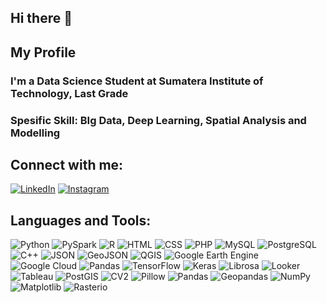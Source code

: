 ## Hi there 👋

## My Profile
### I'm a Data Science Student at Sumatera Institute of Technology, Last Grade
### Spesific Skill: BIg Data, Deep Learning, Spatial Analysis and Modelling

## Connect with me:  
[![LinkedIn](https://img.shields.io/badge/-LinkedIn-blue?style=flat&logo=linkedin)](https://linkedin.com/in/alberanalafean) [![Instagram](https://img.shields.io/badge/-Instagram-E4405F?style=flat&logo=instagram&logoColor=white)](https://instagram.com/alberanalafean_)  

## Languages and Tools:  
![Python](https://img.shields.io/badge/-Python-3776AB?style=flat&logo=python&logoColor=white)  ![PySpark](https://img.shields.io/badge/-PySpark-FDEE21?style=flat&logo=apache-spark&logoColor=black)  ![R](https://img.shields.io/badge/-R-276DC3?style=flat&logo=r&logoColor=white)  ![HTML](https://img.shields.io/badge/-HTML5-E34F26?style=flat&logo=html5&logoColor=white)  ![CSS](https://img.shields.io/badge/-CSS3-1572B6?style=flat&logo=css3&logoColor=white)  ![PHP](https://img.shields.io/badge/-PHP-777BB4?style=flat&logo=php&logoColor=white)  ![MySQL](https://img.shields.io/badge/-MySQL-4479A1?style=flat&logo=mysql&logoColor=white)  ![PostgreSQL](https://img.shields.io/badge/-PostgreSQL-336791?style=flat&logo=postgresql&logoColor=white)  ![C++](https://img.shields.io/badge/-C++-00599C?style=flat&logo=cplusplus&logoColor=white)  ![JSON](https://img.shields.io/badge/-JSON-000000?style=flat&logo=json&logoColor=white)  ![GeoJSON](https://img.shields.io/badge/-GeoJSON-154734?style=flat&logo=geojson&logoColor=white)  ![QGIS](https://img.shields.io/badge/-QGIS-589632?style=flat&logo=qgis&logoColor=white)  ![Google Earth Engine](https://img.shields.io/badge/-GEE-34A853?style=flat&logo=google-earth&logoColor=white)  ![Google Cloud](https://img.shields.io/badge/-Google%20Cloud-4285F4?style=flat&logo=google-cloud&logoColor=white)  ![Pandas](https://img.shields.io/badge/-Pandas-150458?style=flat&logo=pandas&logoColor=white)  ![TensorFlow](https://img.shields.io/badge/-TensorFlow-FF6F00?style=flat&logo=tensorflow&logoColor=white)  ![Keras](https://img.shields.io/badge/-Keras-D00000?style=flat&logo=keras&logoColor=white)  ![Librosa](https://img.shields.io/badge/-Librosa-FF6F00?style=flat&logo=soundcloud&logoColor=white)  ![Looker](https://img.shields.io/badge/-Looker-4285F4?style=flat&logo=looker&logoColor=white)  ![Tableau](https://img.shields.io/badge/-Tableau-E97627?style=flat&logo=tableau&logoColor=white) ![PostGIS](https://img.shields.io/badge/-PostGIS-336791?style=flat&logo=postgresql&logoColor=white) ![CV2](https://img.shields.io/badge/-OpenCV-5C3EE8?style=flat&logo=opencv&logoColor=white)  ![Pillow](https://img.shields.io/badge/-Pillow-316B9D?style=flat&logo=python&logoColor=white) ![Pandas](https://img.shields.io/badge/-Pandas-150458?style=flat&logo=pandas&logoColor=white) ![Geopandas](https://img.shields.io/badge/-Geopandas-154734?style=flat&logo=python&logoColor=white)  ![NumPy](https://img.shields.io/badge/-NumPy-013243?style=flat&logo=numpy&logoColor=white)  ![Matplotlib](https://img.shields.io/badge/-Matplotlib-11557C?style=flat&logo=python&logoColor=white)  ![Rasterio](https://img.shields.io/badge/-Rasterio-336791?style=flat&logo=python&logoColor=white)  
